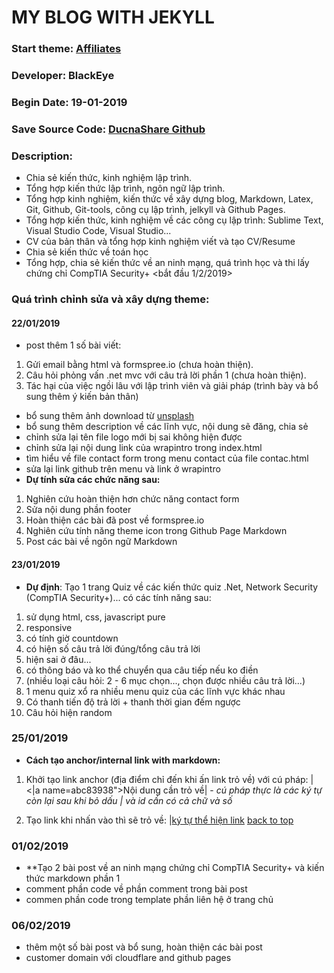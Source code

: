 # MY BLOG WITH JEKYLL
### Start theme: [Affiliates](https://jekyllthemes.io/theme/affiliates)
### Developer: BlackEye
### Begin Date: 19-01-2019
### Save Source Code: [DucnaShare Github](#)
### <a name="abc123"></a>Description: 
* Chia sẻ kiến thức, kinh nghiệm lập trình.
* Tổng hợp kiến thức lập trình, ngôn ngữ lập trình.
* Tổng hợp kinh nghiệm, kiến thức về xây dựng blog, Markdown, Latex, Git, Github, Git-tools, công cụ lập trình, jelkyll và Github Pages.
* Tổng hợp kiến thức, kinh nghiệm về các công cụ lập trình: Sublime Text, Visual Studio Code, Visual Studio...
* CV của bản thân và tổng hợp kinh nghiệm viết và tạo CV/Resume
* Chia sẻ kiến thức về toán học
* Tổng hợp, chia sẻ kiến thức về an ninh mạng, quá trình học và thi lấy chứng chỉ CompTIA Security+ <bắt đầu 1/2/2019>
### Quá trình chỉnh sửa và xây dựng theme:
#### 22/01/2019
- post thêm 1 số bài viết:

1. Gửi email bằng html và formspree.io (chưa hoàn thiện).
2. Câu hỏi phỏng vấn .net mvc với câu trả lời phần 1 (chưa hoàn thiện).
3. Tác hại của việc ngồi lâu với lập trình viên và giải pháp (trình bày và bổ sung thêm ý kiến bản thân)

- bổ sung thêm ảnh download từ [unsplash](https://unsplash.com/)
- bổ sung thêm description về các lĩnh vực, nội dung sẽ đăng, chia sẻ
- chỉnh sửa lại tên file logo mới bị sai không hiện được
- chỉnh sửa lại nội dung link của wrapintro trong index.html
- tìm hiểu về file contact form trong menu contact của file contac.html
- sửa lại link github trên menu và link ở wrapintro
- **Dự tính sửa các chức năng sau:**

1. Nghiên cứu hoàn thiện hơn chức năng contact form
2. Sửa nội dung phần footer
3. Hoàn thiện các bài đã post về formspree.io
4. Nghiên cứu tính năng theme icon trong Github Page Markdown
5. Post các bài về ngôn ngữ Markdown 
#### 23/01/2019
- **Dự định**: Tạo 1 trang Quiz về các kiến thức quiz .Net, Network Security (CompTIA Security+)... có các tính năng sau:
1. sử dụng html, css, javascript pure
2. responsive
3. có tính giờ countdown
4. có hiện số câu trả lời đúng/tổng câu trả lời
5. hiện sai ở đâu...
6. có thông báo và ko thể chuyển qua câu tiếp nếu ko điền
7. (nhiều loại câu hỏi: 2 - 6 mục chọn..., chọn được nhiều câu trả lời...)
8. 1 menu quiz xổ ra nhiều menu quiz của các lĩnh vực khác nhau
9. Có thanh tiến độ trả lời + thanh thời gian đếm ngược
10. Câu hỏi hiện random
### 25/01/2019
- **Cách tạo anchor/internal link with markdown:**

1. Khởi tạo link anchor (địa điểm chỉ đến khi ấn link trỏ về) với cú pháp: |<|a name=abc83938"></a>Nội dung cần trỏ về| - _cú pháp thực là các ký tự còn lại sau khi bỏ dấu | và id cần có cả chữ và số_

2. Tạo link khi nhấn vào thì sẽ trỏ về: |[ký tự thể hiện link](#abc83938)
[back to top](#abc123)

### 01/02/2019
- **Tạo 2 bài post về an ninh mạng chứng chỉ CompTIA Security+ và kiến thức markdown phần 1
- comment phần code về phần comment trong bài post  
- commen phần code trong template phần liên hệ ở trang chủ

### 06/02/2019
- thêm một số bài post và bổ sung, hoàn thiện các bài post
- customer domain với cloudflare and github pages

